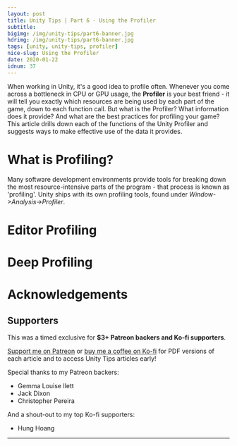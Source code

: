 ```yaml
---
layout: post
title: Unity Tips | Part 6 - Using the Profiler
subtitle: 
bigimg: /img/unity-tips/part6-banner.jpg
hdrimg: /img/unity-tips/part6-banner.jpg
tags: [unity, unity-tips, profiler]
nice-slug: Using the Profiler
date: 2020-01-22
idnum: 37
---
```


When working in Unity, it's a good idea to profile often. Whenever you come across a bottleneck in CPU or GPU usage, the **Profiler** is your best friend - it will tell you exactly which resources are being used by each part of the game, down to each function call. But what is the Profiler? What information does it provide? And what are the best practices for profiling your game? This article drills down each of the functions of the Unity Profiler and suggests ways to make effective use of the data it provides.

# What is Profiling?

Many software development environments provide tools for breaking down the most resource-intensive parts of the program - that process is known as 'profiling'. Unity ships with its own profiling tools, found under *Window->Analysis->Profiler*.

# Editor Profiling

# Deep Profiling

# Acknowledgements

## Supporters

This was a timed exclusive for **$3+ Patreon backers and Ko-fi supporters**.

[Support me on Patreon](https://www.patreon.com/danielilett) or [buy me a coffee on Ko-fi](https://ko-fi.com/danielilett) for PDF versions of each article and to access Unity Tips articles early!

Special thanks to my Patreon backers:

- Gemma Louise Ilett
- Jack Dixon
- Christopher Pereira

And a shout-out to my top Ko-fi supporters:

- Hung Hoang

<hr/>
